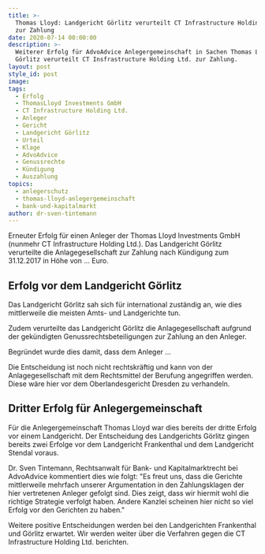 ```yaml
---
title: >-
  Thomas Lloyd: Landgericht Görlitz verurteilt CT Infrastructure Holding Ltd.
  zur Zahlung
date: 2020-07-14 00:00:00
description: >-
  Weiterer Erfolg für AdvoAdvice Anlegergemeinschaft in Sachen Thomas Lloyd - LG
  Görlitz verurteilt CT Insfrastructure Holding Ltd. zur Zahlung.
layout: post
style_id: post
image:
tags:
  - Erfolg
  - ThomasLloyd Investments GmbH
  - CT Infrastructure Holding Ltd.
  - Anleger
  - Gericht
  - Landgericht Görlitz
  - Urteil
  - Klage
  - AdvoAdvice
  - Genussrechte
  - Kündigung
  - Auszahlung
topics:
  - anlegerschutz
  - thomas-lloyd-anlegergemeinschaft
  - bank-und-kapitalmarkt
author: dr-sven-tintemann
---
```


Erneuter Erfolg für einen Anleger der Thomas Lloyd Investments GmbH (nunmehr CT Infrastructure Holding Ltd.). Das Landgericht Görlitz verurteilte die Anlagegesellschaft zur Zahlung nach Kündigung zum 31.12.2017 in Höhe von … Euro.&nbsp;

## Erfolg vor dem Landgericht Görlitz

Das Landgericht Görlitz sah sich für international zuständig an, wie dies mittlerweile die meisten Amts- und Landgerichte tun.&nbsp;

Zudem verurteilte das Landgericht Görlitz die Anlagegesellschaft aufgrund der gekündigten Genussrechtsbeteiligungen zur Zahlung an den Anleger.

Begründet wurde dies damit, dass dem Anleger ...

Die Entscheidung ist noch nicht rechtskräftig und kann von der Anlagegesellschaft mit dem Rechtsmittel der Berufung angegriffen werden. Diese wäre hier vor dem Oberlandesgericht Dresden zu verhandeln.&nbsp;

## Dritter Erfolg für Anlegergemeinschaft

Für die Anlegergemeinschaft Thomas Lloyd war dies bereits der dritte Erfolg vor einem Landgericht. Der Entscheidung des Landgerichts Görlitz gingen bereits zwei Erfolge vor dem Landgericht Frankenthal und dem Landgericht Stendal voraus.&nbsp;

Dr. Sven Tintemann, Rechtsanwalt für Bank- und Kapitalmarktrecht bei AdvoAdvice kommentiert dies wie folgt: "Es freut uns, dass die Gerichte mittlerweile mehrfach unserer Argumentation in den Zahlungsklagen der hier vertretenen Anleger gefolgt sind. Dies zeigt, dass wir hiermit wohl die richtige Strategie verfolgt haben. Andere Kanzlei scheinen hier nicht so viel Erfolg vor den Gerichten zu haben."

Weitere positive Entscheidungen werden bei den Landgerichten Frankenthal und Görlitz erwartet. Wir werden weiter über die Verfahren gegen die CT Infrastructure Holding Ltd. berichten.&nbsp;

&nbsp;